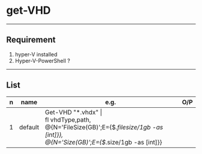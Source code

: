 # get-VHD

---

## Requirement
1. hyper-V installed
2. Hyper-V-PowerShell ?

---

## List
|n|name|e.g.|O/P|
|-|----|----|---|
|1|default|Get-VHD "*.vhdx" \| <br/> fl vhdType,path, <br/> @{N='FileSize(GB)';E={$_.filesize/1gb -as [int]}}, <br/> @{N='Size(GB)';E={$_.size/1gb -as [int]}}

